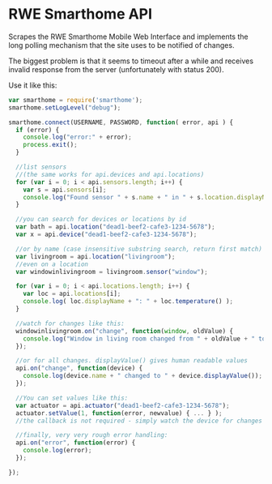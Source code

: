 RWE Smarthome API
=================

Scrapes the RWE Smarthome Mobile Web Interface and implements the
long polling mechanism that the site uses to be notified of changes.

The biggest problem is that it seems to timeout after a while and receives
invalid response from the server (unfortunately with status 200).

Use it like this:

```js
var smarthome = require('smarthome');
smarthome.setLogLevel("debug");

smarthome.connect(USERNAME, PASSWORD, function( error, api ) {
  if (error) {
    console.log("error:" + error);
    process.exit();
  }

  //list sensors
  //(the same works for api.devices and api.locations)
  for (var i = 0; i < api.sensors.length; i++) {
    var s = api.sensors[i];
    console.log("Found sensor " + s.name + " in " + s.location.displayName);
  }

  //you can search for devices or locations by id
  var bath = api.location("dead1-beef2-cafe3-1234-5678");
  var x = api.device("dead1-beef2-cafe3-1234-5678");

  //or by name (case insensitive substring search, return first match)
  var livingroom = api.location("livingroom");
  //even on a location
  var windowinlivingroom = livingroom.sensor("window");

  for (var i = 0; i < api.locations.length; i++) {
    var loc = api.locations[i];
    console.log( loc.displayName + ": " + loc.temperature() );
  }

  //watch for changes like this:
  windowinlivingroom.on("change", function(window, oldValue) {
    console.log("Window in living room changed from " + oldValue + " to " + window.value);
  });

  //or for all changes. displayValue() gives human readable values 
  api.on("change", function(device) {
    console.log(device.name + " changed to " + device.displayValue());
  });

  //You can set values like this:
  var actuator = api.actuator("dead1-beef2-cafe3-1234-5678");
  actuator.setValue(1, function(error, newvalue) { ... } );
  //the callback is not required - simply watch the device for changes when you need to be informed 

  //finally, very very rough error handling:
  api.on("error", function(error) {
    console.log(error);
  });

});
```
